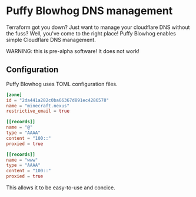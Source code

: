 # Puffy Blowhog DNS management

Terraform got you down? Just want to manage your cloudflare DNS without the fuss?
Well, you've come to the right place! Puffy Blowhog enables simple Cloudflare DNS management.

WARNING: this is pre-alpha software! It does not work!

## Configuration

Puffy Blowhog uses TOML configuration files.

```toml
[zone]
id = "2da441a282c0ba66367d891ec4286578"
name = "minecraft.nexus"
restrictive_email = true

[[records]]
name = "@"
type = "AAAA"
content = "100::"
proxied = true

[[records]]
name = "www"
type = "AAAA"
content = "100::"
proxied = true
```

This allows it to be easy-to-use and concice.
